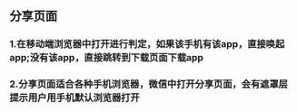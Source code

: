## 分享页面

### 1.在移动端浏览器中打开进行判定，如果该手机有该app，直接唤起app;没有该app，直接跳转到下载页面下载app

### 2.分享页面适合各种手机浏览器，微信中打开分享页面，会有遮罩层提示用户用手机默认浏览器打开
